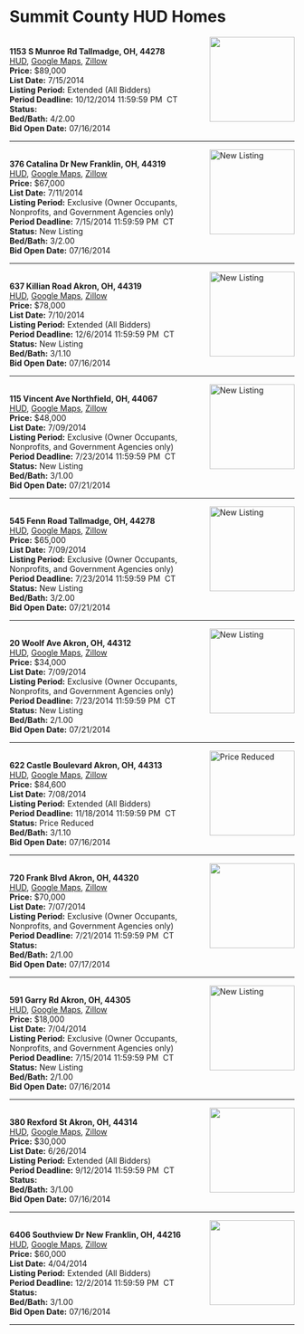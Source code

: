 # Summit County HUD Homes

[<img alt="" src="https://www.hudhomestore.com/pages/ImageShow.aspx?Case=412-548255" align="right" style="height:150px;">](http://www.hudhomestore.com/Listing/PropertyDetails.aspx?caseNumber=412-548255)  
**1153 S Munroe Rd Tallmadge, OH, 44278**  
[HUD](http://www.hudhomestore.com/Listing/PropertyDetails.aspx?caseNumber=412-548255), [Google Maps](http://maps.google.com/maps?q=1153+S+Munroe+Rd+Tallmadge%2C+OH%2C+44278), [Zillow](http://www.zillow.com/homes/1153+S+Munroe+Rd+Tallmadge%2C+OH%2C+44278/)  
**Price:** $89,000  
**List Date:** 7/15/2014  
**Listing Period:** Extended (All Bidders)  
**Period Deadline:** 10/12/2014 11:59:59 PM  CT  
**Status:**   
**Bed/Bath:** 4/2.00  
**Bid Open Date:** 07/16/2014

***

[<img alt="New Listing" src="https://www.hudhomestore.com/pages/ImageShow.aspx?Case=412-586544" align="right" style="height:150px;">](http://www.hudhomestore.com/Listing/PropertyDetails.aspx?caseNumber=412-586544)  
**376 Catalina Dr New Franklin, OH, 44319**  
[HUD](http://www.hudhomestore.com/Listing/PropertyDetails.aspx?caseNumber=412-586544), [Google Maps](http://maps.google.com/maps?q=376+Catalina+Dr+New+Franklin%2C+OH%2C+44319), [Zillow](http://www.zillow.com/homes/376+Catalina+Dr+New+Franklin%2C+OH%2C+44319/)  
**Price:** $67,000  
**List Date:** 7/11/2014  
**Listing Period:** Exclusive (Owner Occupants, Nonprofits, and Government Agencies only)  
**Period Deadline:** 7/15/2014 11:59:59 PM  CT  
**Status:** New Listing  
**Bed/Bath:** 3/2.00  
**Bid Open Date:** 07/16/2014

***

[<img alt="New Listing" src="https://www.hudhomestore.com/pages/ImageShow.aspx?Case=412-558624" align="right" style="height:150px;">](http://www.hudhomestore.com/Listing/PropertyDetails.aspx?caseNumber=412-558624)  
**637 Killian Road Akron, OH, 44319**  
[HUD](http://www.hudhomestore.com/Listing/PropertyDetails.aspx?caseNumber=412-558624), [Google Maps](http://maps.google.com/maps?q=637+Killian+Road+Akron%2C+OH%2C+44319), [Zillow](http://www.zillow.com/homes/637+Killian+Road+Akron%2C+OH%2C+44319/)  
**Price:** $78,000  
**List Date:** 7/10/2014  
**Listing Period:** Extended (All Bidders)  
**Period Deadline:** 12/6/2014 11:59:59 PM  CT  
**Status:** New Listing  
**Bed/Bath:** 3/1.10  
**Bid Open Date:** 07/16/2014

***

[<img alt="New Listing" src="https://www.hudhomestore.com/pages/ImageShow.aspx?Case=412-704763" align="right" style="height:150px;">](http://www.hudhomestore.com/Listing/PropertyDetails.aspx?caseNumber=412-704763)  
**115 Vincent Ave Northfield, OH, 44067**  
[HUD](http://www.hudhomestore.com/Listing/PropertyDetails.aspx?caseNumber=412-704763), [Google Maps](http://maps.google.com/maps?q=115+Vincent+Ave+Northfield%2C+OH%2C+44067), [Zillow](http://www.zillow.com/homes/115+Vincent+Ave+Northfield%2C+OH%2C+44067/)  
**Price:** $48,000  
**List Date:** 7/09/2014  
**Listing Period:** Exclusive (Owner Occupants, Nonprofits, and Government Agencies only)  
**Period Deadline:** 7/23/2014 11:59:59 PM  CT  
**Status:** New Listing  
**Bed/Bath:** 3/1.00  
**Bid Open Date:** 07/21/2014

***

[<img alt="New Listing" src="https://www.hudhomestore.com/pages/ImageShow.aspx?Case=412-669361" align="right" style="height:150px;">](http://www.hudhomestore.com/Listing/PropertyDetails.aspx?caseNumber=412-669361)  
**545 Fenn Road Tallmadge, OH, 44278**  
[HUD](http://www.hudhomestore.com/Listing/PropertyDetails.aspx?caseNumber=412-669361), [Google Maps](http://maps.google.com/maps?q=545+Fenn+Road+Tallmadge%2C+OH%2C+44278), [Zillow](http://www.zillow.com/homes/545+Fenn+Road+Tallmadge%2C+OH%2C+44278/)  
**Price:** $65,000  
**List Date:** 7/09/2014  
**Listing Period:** Exclusive (Owner Occupants, Nonprofits, and Government Agencies only)  
**Period Deadline:** 7/23/2014 11:59:59 PM  CT  
**Status:** New Listing  
**Bed/Bath:** 3/2.00  
**Bid Open Date:** 07/21/2014

***

[<img alt="New Listing" src="https://www.hudhomestore.com/pages/ImageShow.aspx?Case=412-537198" align="right" style="height:150px;">](http://www.hudhomestore.com/Listing/PropertyDetails.aspx?caseNumber=412-537198)  
**20 Woolf Ave Akron, OH, 44312**  
[HUD](http://www.hudhomestore.com/Listing/PropertyDetails.aspx?caseNumber=412-537198), [Google Maps](http://maps.google.com/maps?q=20+Woolf+Ave+Akron%2C+OH%2C+44312), [Zillow](http://www.zillow.com/homes/20+Woolf+Ave+Akron%2C+OH%2C+44312/)  
**Price:** $34,000  
**List Date:** 7/09/2014  
**Listing Period:** Exclusive (Owner Occupants, Nonprofits, and Government Agencies only)  
**Period Deadline:** 7/23/2014 11:59:59 PM  CT  
**Status:** New Listing  
**Bed/Bath:** 2/1.00  
**Bid Open Date:** 07/21/2014

***

[<img alt="Price Reduced" src="https://www.hudhomestore.com/pages/ImageShow.aspx?Case=412-492396" align="right" style="height:150px;">](http://www.hudhomestore.com/Listing/PropertyDetails.aspx?caseNumber=412-492396)  
**622 Castle Boulevard Akron, OH, 44313**  
[HUD](http://www.hudhomestore.com/Listing/PropertyDetails.aspx?caseNumber=412-492396), [Google Maps](http://maps.google.com/maps?q=622+Castle+Boulevard+Akron%2C+OH%2C+44313), [Zillow](http://www.zillow.com/homes/622+Castle+Boulevard+Akron%2C+OH%2C+44313/)  
**Price:** $84,600  
**List Date:** 7/08/2014  
**Listing Period:** Extended (All Bidders)  
**Period Deadline:** 11/18/2014 11:59:59 PM  CT  
**Status:** Price Reduced  
**Bed/Bath:** 3/1.10  
**Bid Open Date:** 07/16/2014

***

[<img alt="" src="https://www.hudhomestore.com/pages/ImageShow.aspx?Case=412-692208" align="right" style="height:150px;">](http://www.hudhomestore.com/Listing/PropertyDetails.aspx?caseNumber=412-692208)  
**720 Frank Blvd Akron, OH, 44320**  
[HUD](http://www.hudhomestore.com/Listing/PropertyDetails.aspx?caseNumber=412-692208), [Google Maps](http://maps.google.com/maps?q=720+Frank+Blvd+Akron%2C+OH%2C+44320), [Zillow](http://www.zillow.com/homes/720+Frank+Blvd+Akron%2C+OH%2C+44320/)  
**Price:** $70,000  
**List Date:** 7/07/2014  
**Listing Period:** Exclusive (Owner Occupants, Nonprofits, and Government Agencies only)  
**Period Deadline:** 7/21/2014 11:59:59 PM  CT  
**Status:**   
**Bed/Bath:** 2/1.00  
**Bid Open Date:** 07/17/2014

***

[<img alt="New Listing" src="https://www.hudhomestore.com/pages/ImageShow.aspx?Case=412-536191" align="right" style="height:150px;">](http://www.hudhomestore.com/Listing/PropertyDetails.aspx?caseNumber=412-536191)  
**591 Garry Rd Akron, OH, 44305**  
[HUD](http://www.hudhomestore.com/Listing/PropertyDetails.aspx?caseNumber=412-536191), [Google Maps](http://maps.google.com/maps?q=591+Garry+Rd+Akron%2C+OH%2C+44305), [Zillow](http://www.zillow.com/homes/591+Garry+Rd+Akron%2C+OH%2C+44305/)  
**Price:** $18,000  
**List Date:** 7/04/2014  
**Listing Period:** Exclusive (Owner Occupants, Nonprofits, and Government Agencies only)  
**Period Deadline:** 7/15/2014 11:59:59 PM  CT  
**Status:** New Listing  
**Bed/Bath:** 2/1.00  
**Bid Open Date:** 07/16/2014

***

[<img alt="" src="https://www.hudhomestore.com/pages/ImageShow.aspx?Case=412-384212" align="right" style="height:150px;">](http://www.hudhomestore.com/Listing/PropertyDetails.aspx?caseNumber=412-384212)  
**380 Rexford St Akron, OH, 44314**  
[HUD](http://www.hudhomestore.com/Listing/PropertyDetails.aspx?caseNumber=412-384212), [Google Maps](http://maps.google.com/maps?q=380+Rexford+St+Akron%2C+OH%2C+44314), [Zillow](http://www.zillow.com/homes/380+Rexford+St+Akron%2C+OH%2C+44314/)  
**Price:** $30,000  
**List Date:** 6/26/2014  
**Listing Period:** Extended (All Bidders)  
**Period Deadline:** 9/12/2014 11:59:59 PM  CT  
**Status:**   
**Bed/Bath:** 3/1.00  
**Bid Open Date:** 07/16/2014

***

[<img alt="" src="https://www.hudhomestore.com/pages/ImageShow.aspx?Case=412-535581" align="right" style="height:150px;">](http://www.hudhomestore.com/Listing/PropertyDetails.aspx?caseNumber=412-535581)  
**6406 Southview Dr New Franklin, OH, 44216**  
[HUD](http://www.hudhomestore.com/Listing/PropertyDetails.aspx?caseNumber=412-535581), [Google Maps](http://maps.google.com/maps?q=6406+Southview+Dr+New+Franklin%2C+OH%2C+44216), [Zillow](http://www.zillow.com/homes/6406+Southview+Dr+New+Franklin%2C+OH%2C+44216/)  
**Price:** $60,000  
**List Date:** 4/04/2014  
**Listing Period:** Extended (All Bidders)  
**Period Deadline:** 12/2/2014 11:59:59 PM  CT  
**Status:**   
**Bed/Bath:** 3/1.00  
**Bid Open Date:** 07/16/2014

***

